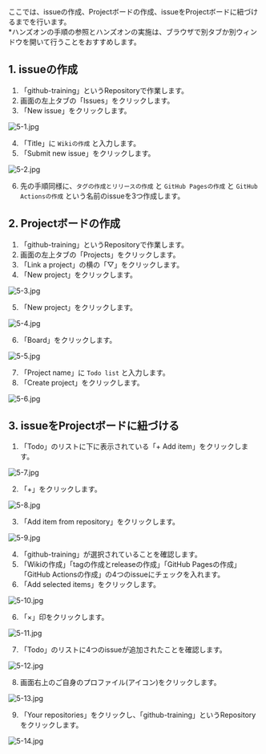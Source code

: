 ここでは、issueの作成、Projectボードの作成、issueをProjectボードに紐づけるまでを行います。  
*ハンズオンの手順の参照とハンズオンの実施は、ブラウザで別タブか別ウィンドウを開いて行うことをおすすめします。

## 1. issueの作成

1. 「github-training」というRepositoryで作業します。
2. 画面の左上タブの「Issues」をクリックします。
3. 「New issue」をクリックします。

![5-1.jpg](./img/5/5-1.jpg)

4. 「Title」に `Wikiの作成` と入力します。
5. 「Submit new issue」をクリックします。

![5-2.jpg](./img/5/5-2.jpg)

6. 先の手順同様に、`タグの作成とリリースの作成` と `GitHub Pagesの作成` と `GitHub Actionsの作成` という名前のissueを3つ作成します。

## 2. Projectボードの作成

1. 「github-training」というRepositoryで作業します。
2. 画面の左上タブの「Projects」をクリックします。
3. 「Link a project」の横の「▽」をクリックします。
4. 「New project」をクリックします。

![5-3.jpg](./img/5/5-3.jpg)

5. 「New project」をクリックします。

![5-4.jpg](./img/5/5-4.jpg)

6. 「Board」をクリックします。

![5-5.jpg](./img/5/5-5.jpg)

7. 「Project name」に `Todo list` と入力します。
8. 「Create project」をクリックします。

![5-6.jpg](./img/5/5-6.jpg)

## 3. issueをProjectボードに紐づける

1. 「Todo」のリストに下に表示されている「+ Add item」をクリックします。

![5-7.jpg](./img/5/5-7.jpg)

2. 「+」をクリックします。

![5-8.jpg](./img/5/5-8.jpg)

3. 「Add item from repository」をクリックします。

![5-9.jpg](./img/5/5-9.jpg)

4. 「github-training」が選択されていることを確認します。
5. 「Wikiの作成」「tagの作成とreleaseの作成」「GitHub Pagesの作成」「GitHub Actionsの作成」の4つのissueにチェックを入れます。
6. 「Add selected items」をクリックします。

![5-10.jpg](./img/5/5-10.jpg)

6. 「×」印をクリックします。

![5-11.jpg](./img/5/5-11.jpg)

7. 「Todo」のリストに4つのissueが追加されたことを確認します。

![5-12.jpg](./img/5/5-12.jpg)

8. 画面右上のご自身のプロファイル(アイコン)をクリックします。

![5-13.jpg](./img/5/5-13.jpg)

9.  「Your repositories」をクリックし、「github-training」というRepositoryをクリックします。

![5-14.jpg](./img/5/5-14.jpg)
